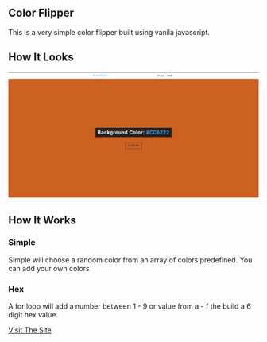 ## Color Flipper
This is a very simple color flipper built using vanila javascript.

## How It Looks
![What It looks Like](/sample.png)

## How It Works
### Simple
Simple will choose a random color from an array of colors predefined. You can add your own colors

### Hex
A for loop will add a number between 1 - 9 or value from a - f the build a 6 digit hex value.

[Visit The Site]('https://color-flipper-teal.vercel.app/hex.html')
